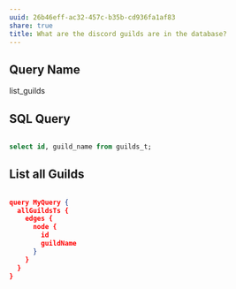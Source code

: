 ```yaml
---
uuid: 26b46eff-ac32-457c-b35b-cd936fa1af83
share: true
title: What are the discord guilds are in the database?
---
```

## Query Name

list_guilds

## SQL Query

``` sql

select id, guild_name from guilds_t;

```

## List all Guilds

``` json

query MyQuery {
  allGuildsTs {
    edges {
      node {
        id
        guildName
      }
    }
  }
}

```